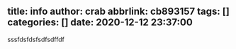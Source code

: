 title: info
author: crab
abbrlink: cb893157
tags: []
categories: []
date: 2020-12-12 23:37:00
---
sssfdsfdsfsdfsdffdf